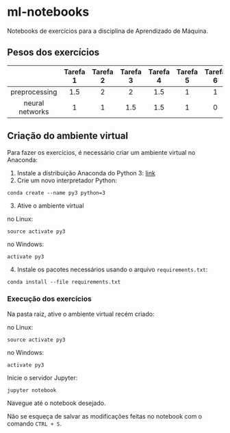 # ml-notebooks
Notebooks de exercícios para a disciplina de Aprendizado de Máquina. 

## Pesos dos exercícios


|                 | Tarefa 1 | Tarefa 2 | Tarefa 3 | Tarefa 4 | Tarefa 5 | Tarefa 6 | Tarefa 7 |
|:---------------:|:--------:|:--------:|:--------:|:--------:|:--------:|:--------:|:--------:|
| preprocessing   |   1.5    |    2     |    2     |    1.5   |     1    |    1     |     1    |
| neural networks |    1     |    1     |   1.5    |    1.5   |     1    |    0     |     4    |


## Criação do ambiente virtual 
Para fazer os exercícios, é necessário criar um ambiente virtual no Anaconda:

1. Instale a distribuição Anaconda do Python 3: [link](https://www.anaconda.com/download/#linux)
2. Crie um novo interpretador Python:

```
conda create --name py3 python=3
```
3. Ative o ambiente virtual 

no Linux:
```
source activate py3
```
no Windows:
```
activate py3
```

4. Instale os pacotes necessários usando o arquivo ```requirements.txt```:

```
conda install --file requirements.txt
```

### Execução dos exercícios

Na pasta raiz, ative o ambiente virtual recém criado:

no Linux:
```
source activate py3
```
no Windows:
```
activate py3
```

Inicie o servidor Jupyter:

```
jupyter notebook
```

Navegue até o notebook desejado.

Não se esqueça de salvar as modificações feitas no notebook com o comando ```CTRL + S```. 
